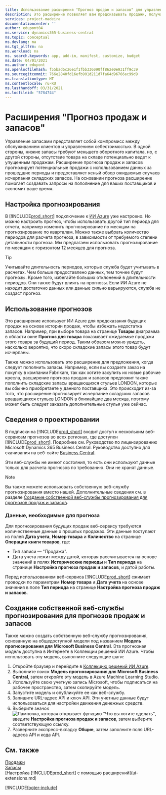 ```yaml
---
title: Использование расширения "Прогноз продаж и запасов" для управления запасами | Документация Майкрософт
description: Это расширение позволяет вам предсказывать продажи, получать четкую информацию о товарах, которые скоро закончатся, и даже создавать запросы на пополнение для поставщиков.
services: project-madeira
documentationcenter: ''
author: edupont04
ms.service: dynamics365-business-central
ms.topic: conceptual
ms.devlang: na
ms.tgt_pltfrm: na
ms.workload: na
ms. search.keywords: app, add-in, manifest, customize, budget
ms.date: 04/01/2021
ms.author: edupont
ms.openlocfilehash: f55bad5c26e1f1fbb336090ff862e0e931ff9c39
ms.sourcegitcommit: 766e2840fd16efb901d211d7fa64d96766ac99d9
ms.translationtype: HT
ms.contentlocale: ru-RU
ms.lasthandoff: 03/31/2021
ms.locfileid: "5784744"
---
```

# <a name="the-sales-and-inventory-forecast-extension"></a>Расширения "Прогноз продаж и запасов"
Управление запасами представляет собой компромисс между обслуживанием клиентов и управлением себестоимостью. В одной стороны, низкие запасы требуют меньшего оборотного капитала, но, с другой стороны, отсутствие товара на складе потенциально ведет к упущенным продажам. Расширение прогноза продаж и запасов прогнозирует потенциальные продажи с использованием данных за прошедшие периоды и предоставляет ясный обзор ожидаемых случаев исчерпания складских запасов. На основании прогноза расширение помогает создавать запросы на пополнение для ваших поставщиков и экономит ваше время.  

## <a name="setting-up-forecasting"></a>Настройка прогнозирования
В [!INCLUDE[prod_short](includes/prod_short.md)] подключение к [ИИ Azure](https://azure.microsoft.com/overview/ai-platform/) уже настроено. Но можно настроить прогноз, чтобы использовать другой тип периода для отчета, например изменить прогнозирование по месяцам на прогнозирование по кварталам. Можно также выбрать количество периодов для расчета прогноза, в зависимости от требуемого степени детальности прогноза. Мы предлагаем использовать прогнозирование по месяцам с горизонтом 12 месяцев для прогноза. 

> [!TIP]  
>   Учитывайте длительность периодов, которые служба будет учитывать в расчетах. Чем больше предоставлено данных, тем точнее будут прогнозы. Кроме того, избегайте больших отклонений в длительности периодов. Они также будут влиять на прогнозы. Если ИИ Azure не находит достаточно данных или данные сильно варьируются, служба не создаст прогноз.

## <a name="using-the-forecasts"></a>Использование прогнозов
Это расширение использует ИИ Azure для предсказания будущих продаж на основе истории продаж, чтобы избежать недостатка запасов. Например, при выборе товара на странице **Товары** диаграмма в области окне **Прогноз для товара** показывает ожидаемые продажи этого товара за будущий период. Таким образом можно увидеть, насколько вероятно, что скоро складские запасы этого товар будут исчерпаны.  

Также можно использовать это расширение для предложения, когда следует пополнить запасы. Например, если вы создаете заказ на покупку в компании Fabrikam, так как хотите закупить их новые рабочие кресла, расширение прогноза продаж и запасов предложит также пополнить складские запасы вращающихся стульев LONDON, которые вы обычно приобретаете у данного поставщика. Это происходит из-за того, что расширение прогнозирует исчерпание складских запасов вращающихся стульев LONDON в ближайшие два месяца, поэтому может быть следует заказать дополнительные стулья уже сейчас.  

## <a name="design-details"></a>Сведения о проектировании
В подписки на [!INCLUDE[prod_short](includes/prod_short.md)] входит доступ к нескольким веб-сервисам прогнозов во всех регионах, где доступен [!INCLUDE[prod_short](includes/prod_short.md)]. Подробнее см. Руководство по лицензированию Microsoft Dynamics 365 Business Central. Руководство доступно для скачивания на веб-сайте [Business Central](https://dynamics.microsoft.com/en-us/business-central/overview/). 

Эти веб-службы не имеют состояния, то есть они используют данные только для расчета прогнозов по требованию. Они не хранят данные.

> [!NOTE]  
>   Вы также можете использовать собственную веб-службу прогнозирования вместо нашей. Дополнительные сведения см. в разделе [Создание собственной веб-службы прогнозирования для прогнозов продаж и запасов](#AnchorText). 

### <a name="data-required-for-forecast"></a>Данные, необходимые для прогноза
Для прогнозирования будущих продаж веб-сервису требуются количественные данные о прошлых продажах. Эти данные поступают из полей **Дата учета**, **Номер товара** и **Количество** на странице **Операции книги товаров**, где:
-    Тип записи — "Продажа".
- Дата учета лежит между датой, которая рассчитывается на основе значений в полях **Исторические периоды** и **Тип периода** на странице **Настройка прогноза продаж и запасов**, и датой работы.

Перед использованием веб-сервиса [!INCLUDE[prod_short](includes/prod_short.md)] сжимает проводки по параметрам **Номер товара** и **Дата учета** на основе значения в поле **Тип периода** на странице **Настройка прогноза продаж и запасов**.

## <a name="create-and-use-your-own-predictive-web-service-for-sales-and-inventory-forecasts"></a><a name="AnchorText"> </a>Создание собственной веб-службы прогнозирования для прогнозов продаж и запасов
Также можно создать собственную веб-службу прогнозирования, основанную на общедоступной модели под названием **Модель прогнозирования для Microsoft Business Central**. Эта прогнозная модель доступна в Интернете в Коллекции решений ИИ Azure. Чтобы использовать эту модель, выполните следующие шаги:  

1. Откройте браузер и перейдите в [Коллекцию решений ИИ Azure](https://go.microsoft.com/fwlink/?linkid=828352).  
2. Выполните поиск **Модель прогнозирования для Microsoft Business Central**, затем откройте эту модель в Azure Machine Learning Studio.  
3. Используйте свою учетную запись Microsoft, чтобы подписаться на рабочее пространство, затем скопируйте модель.  
4. Запустите модель и опубликуйте ее как веб-службу.  
5. Запишите URL-адрес API и ключ API. Эти учетные данные будут использоваться для настройки движения денежных средств.  
6. Выберите значок ![Лампочка, которая открывает функцию "Что вы хотите сделать"](media/ui-search/search_small.png "Что вы хотите сделать"), введите **Настройка прогноза продаж и запасов**, затем выберите соответствующую ссылку.  
7. Разверните экспресс-вкладку **Общие**, затем заполните поля URL-адреса API и кода API.  


## <a name="see-also"></a>См. также
[Продажи](sales-manage-sales.md)  
[Запасы](inventory-manage-inventory.md)  
[Настройка [!INCLUDE[prod_short](includes/prod_short.md)] с помощью расширений](ui-extensions.md)  


[!INCLUDE[footer-include](includes/footer-banner.md)]
